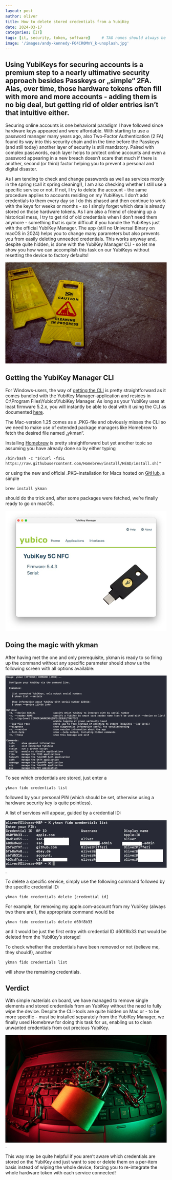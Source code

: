 ```yaml
---
layout: post
author: oliver
title: How to delete stored credentials from a YubiKey
date: 2024-03-17
categories: [IT]
tags: [it, security, token, software]     # TAG names should always be lowercase
image: '/images/andy-kennedy-FO4CR0MnY_k-unsplash.jpg'
---
```


## Using YubiKeys for securing accounts is a premium step to a nearly ultimative security approach besides Passkeys or „simple“ 2FA. Alas, over time, those hardware tokens often fill with more and more accounts - adding them is no big deal, but getting rid of older entries isn’t that intuitive either.

Securing online accounts is one behavioral paradigm I have followed since hardware keys appeared and were affordable. With starting to use a password manager many years ago, also Two-Factor Authentication (2 FA) found its way into this security chain and in the time before the Passkeys (and still today) another layer of security is still mandatory. Paired with complex passwords, each layer helps to protect online accounts and even a password appearing in a new breach doesn’t scare that much if there is another, second (or third) factor helping you to prevent a personal and digital disaster.

As I am tending to check and change passwords as well as services mostly in the spring (call it spring cleaning!), I am also checking whether I still use a specific service or not. If not, I try to delete the account - the same procedure applies to accounts residing on my YubiKeys. I don’t add credentials to them every day so I do this phased and then continue to work with the keys for weeks or months - so I simply forget which data is already stored on those hardware tokens. As I am also a friend of cleaning up a historical mess, I try to get rid of old credentials when I don’t need them anymore - something that is quite difficult if you handle the YubiKeys just with the official YubiKey Manager. The app (still no Universal Binary on macOS in 2024) helps you to change many parameters but also prevents you from easily deleting unneeded credentials. This works anyway and, despite quite hidden, is done with the YubiKey Manager CLI - so let me show you how we can accomplish this task on our YubiKeys without resetting the device to factory defaults!

![Cleaning in progress](../images/oliver-hale-oTvU7Zmteic-unsplash.jpg)

## Getting the YubiKey Manager CLI

For Windows-users, the way of [getting the CLI](https://www.yubico.com/support/download/yubikey-manager/?ref=pifferi.info) is pretty straightforward as it comes bundled with the YubiKey Manager-application and resides in C:\Program Files\Yubico\YubiKey Manager. As long as your YubiKey uses at least firmware 5.2.x, you will instantly be able to deal with it using the CLI as documented [here](https://docs.yubico.com/software/yubikey/tools/ykman/Using_the_ykman_CLI.html?ref=pifferi.info).

The Mac-version 1.25 comes as a .PKG-file and obviously misses the CLI so we need to make use of extended package managers like Homebrew to fetch the desired file named „ykman“.

Installing [Homebrew](https://brew.sh) is pretty straightforward but yet another topic so assuming you have already done so by either typing

```
/bin/bash -c "$(curl -fsSL https://raw.githubusercontent.com/Homebrew/install/HEAD/install.sh)"
```

or using the new and official .PKG-installation for Macs hosted on [GitHub](https://github.com/Homebrew/brew/releases/latest), a simple

```
brew install ykman
```

should do the trick and, after some packages were fetched, we’re finally ready to go on macOS.

![Checking the proper YubiKey-version](../images/yubikey-version.jpg)

## Doing the magic with ykman

After having met the one and only prerequisite, ykman is ready to so firing up the command without any specific parameter should show us the following screen with all options available:

![Looking what we can do with ykman](../images/yubikey_ykman_mac.jpg)

To see which credentials are stored, just enter a

```
ykman fido credentials list
```

followed by your personal PIN (which should be set, otherwise using a hardware security key is quite pointless).

A list of services will appear, guided by a credential ID:

![Looking what we can do with ykman](../images/ykman_yubikey_services.jpg).

To delete a specific service, simply use the following command followed by the specific credential ID:

```
ykman fido credentials delete [credential id]
```

For example, for removing my apple.com-account from my YubiKey (always two there are!), the appropriate command would be

```
ykman fido credentials delete d60f8b33
```

and it would be just the first entry with credential ID d60f8b33 that would be deleted from the YubiKey’s storage!

To check whether the credentials have been removed or not (believe me, they should!), another

```
ykman fido credentials list
```

will show the remaining credentials.

## Verdict

With simple materials on board, we have managed to remove single elements and stored credentials from an YubiKey without the need to fully wipe the device. Despite the CLI-tools are quite hidden on Mac or - to be more specific - must be installed separately from the YubiKey Manager, we finally used Homebrew for doing this task for us, enabling us to clean unwanted credentials from out precious YubiKey.

![Looking what we can do with ykman](../images/flyd-FGH69mi53Mw-unsplash.jpg).

This way may be quite helpful if you aren’t aware which credentials are stored on the YubiKey and just want to see or delete them on a per-item basis instead of wiping the whole device, forcing you to re-integrate the whole hardware token with each service connected!